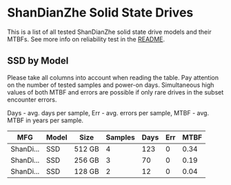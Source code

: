 ShanDianZhe Solid State Drives
==============================

This is a list of all tested ShanDianZhe solid state drive models and their MTBFs. See
more info on reliability test in the [README](https://github.com/linuxhw/SMART).

SSD by Model
------------

Please take all columns into account when reading the table. Pay attention on the
number of tested samples and power-on days. Simultaneous high values of both MTBF
and errors are possible if only rare drives in the subset encounter errors.

Days - avg. days per sample,
Err  - avg. errors per sample,
MTBF - avg. MTBF in years per sample.

| MFG       | Model              | Size   | Samples | Days  | Err   | MTBF |
|-----------|--------------------|--------|---------|-------|-------|------|
| ShanDi... | SSD                | 512 GB | 4       | 123   | 0     | 0.34   |
| ShanDi... | SSD                | 256 GB | 3       | 70    | 0     | 0.19   |
| ShanDi... | SSD                | 128 GB | 2       | 12    | 0     | 0.04   |
